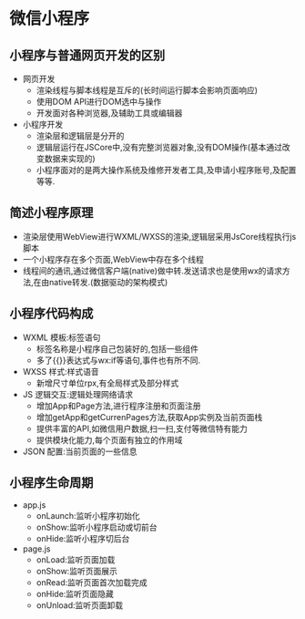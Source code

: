 # 微信小程序
## 小程序与普通网页开发的区别
- 网页开发
    - 渲染线程与脚本线程是互斥的(长时间运行脚本会影响页面响应)
    - 使用DOM API进行DOM选中与操作
    - 开发面对各种浏览器,及辅助工具或编辑器
- 小程序开发
    - 渲染层和逻辑层是分开的
    - 逻辑层运行在JSCore中,没有完整浏览器对象,没有DOM操作(基本通过改变数据来实现的)
    - 小程序面对的是两大操作系统及维修开发者工具,及申请小程序账号,及配置等等.

## 简述小程序原理
- 渲染层使用WebView进行WXML/WXSS的渲染,逻辑层采用JsCore线程执行js脚本
- 一个小程序存在多个页面,WebView中存在多个线程
- 线程间的通讯,通过微信客户端(native)做中转.发送请求也是使用wx的请求方法,在由native转发.(数据驱动的架构模式)

## 小程序代码构成
- WXML 模板:标签语句   
    - 标签名称是小程序自己包装好的,包括一些组件
    - 多了{{}}表达式与wx:if等语句,事件也有所不同.
- WXSS 样式:样式语音  
    - 新增尺寸单位rpx,有全局样式及部分样式
- JS 逻辑交互:逻辑处理网络请求
    - 增加App和Page方法,进行程序注册和页面注册
    - 增加getApp和getCurrenPages方法,获取App实例及当前页面栈
    - 提供丰富的API,如微信用户数据,扫一扫,支付等微信特有能力
    - 提供模块化能力,每个页面有独立的作用域
- JSON 配置:当前页面的一些信息

## 小程序生命周期
- app.js
    - onLaunch:监听小程序初始化
    - onShow:监听小程序启动或切前台
    - onHide:监听小程序切后台
- page.js
    - onLoad:监听页面加载
    - onShow:监听页面展示
    - onRead:监听页面首次加载完成
    - onHide:监听页面隐藏
    - onUnload:监听页面卸载
